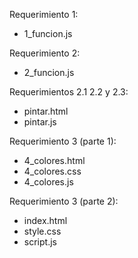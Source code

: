 Requerimiento 1: 
- 1_funcion.js
  
Requerimiento 2:
- 2_funcion.js

Requerimientos 2.1 2.2 y 2.3:
- pintar.html
- pintar.js
  
Requerimiento 3 (parte 1):
- 4_colores.html
- 4_colores.css
- 4_colores.js
  
Requerimiento 3 (parte 2):
- index.html
- style.css
- script.js
